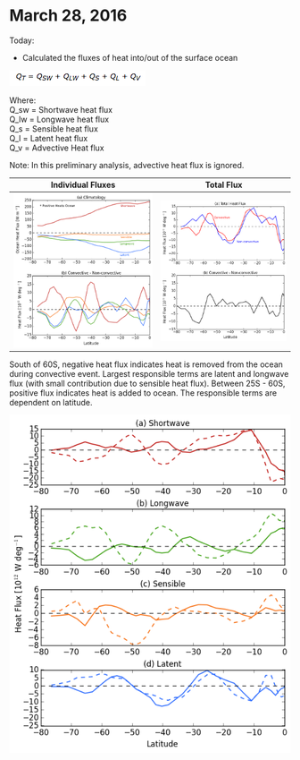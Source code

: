 # March 28, 2016

Today:
* Calculated the fluxes of heat into/out of the surface ocean

![](files/equn.png)

Where:   
Q_sw = Shortwave heat flux  
Q_lw = Longwave heat flux  
Q_s = Sensible heat flux  
Q_l = Latent heat flux   
Q_v = Advective Heat flux  

Note: In this preliminary analysis, advective heat flux is ignored. 

Individual Fluxes                | Total Flux
:-------------------------:|:-------------------------:
![](files/ocn_heat_fluxes.png)  |  ![](files/ocn_heat_fluxes_total.png)

South of 60S, negative heat flux indicates heat is removed from the ocean during convective event. Largest responsible terms are latent and longwave flux (with small contribution due to sensible heat flux). Between 25S - 60S, positive flux indicates heat is added to ocean. The responsible terms are dependent on latitude. 

![](files/ocn_heat_fluxes_individual.png)

